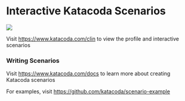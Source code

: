 # Interactive Katacoda Scenarios

[![](http://shields.katacoda.com/katacoda/clin/count.svg)](https://www.katacoda.com/clin "Get your profile on Katacoda.com")

Visit https://www.katacoda.com/clin to view the profile and interactive scenarios

### Writing Scenarios
Visit https://www.katacoda.com/docs to learn more about creating Katacoda scenarios

For examples, visit https://github.com/katacoda/scenario-example
